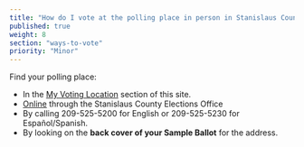 ```yaml
---
title: "How do I vote at the polling place in person in Stanislaus County?"
published: true
weight: 8
section: "ways-to-vote"
priority: "Minor"
---
```


Find your polling place:  
- In the [My Voting Location](#section-my-polling-place) section of this site.  
- [Online](http://qa.co.stanislaus.ca.us/ElectionsWeb/pollLocate.jsp) through the Stanislaus County Elections Office  
- By calling 209-525-5200 for English or 209-525-5230 for Español/Spanish.  
- By looking on the **back cover of your Sample Ballot** for the address.  
